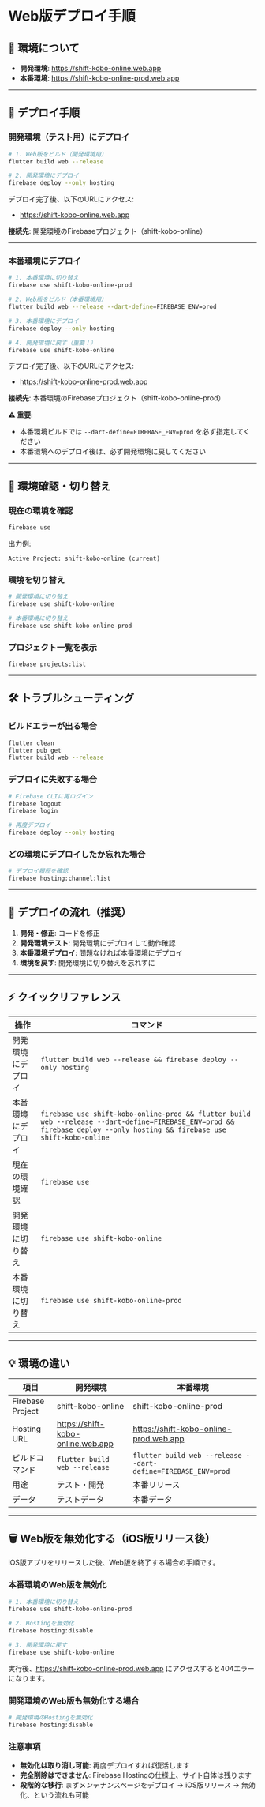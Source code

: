 # Web版デプロイ手順

## 📌 環境について

- **開発環境**: https://shift-kobo-online.web.app
- **本番環境**: https://shift-kobo-online-prod.web.app

---

## 🚀 デプロイ手順

### 開発環境（テスト用）にデプロイ

```bash
# 1. Web版をビルド（開発環境用）
flutter build web --release

# 2. 開発環境にデプロイ
firebase deploy --only hosting
```

デプロイ完了後、以下のURLにアクセス:
- https://shift-kobo-online.web.app

**接続先**: 開発環境のFirebaseプロジェクト（shift-kobo-online）

---

### 本番環境にデプロイ

```bash
# 1. 本番環境に切り替え
firebase use shift-kobo-online-prod

# 2. Web版をビルド（本番環境用）
flutter build web --release --dart-define=FIREBASE_ENV=prod

# 3. 本番環境にデプロイ
firebase deploy --only hosting

# 4. 開発環境に戻す（重要！）
firebase use shift-kobo-online
```

デプロイ完了後、以下のURLにアクセス:
- https://shift-kobo-online-prod.web.app

**接続先**: 本番環境のFirebaseプロジェクト（shift-kobo-online-prod）

**⚠️ 重要**:
- 本番環境ビルドでは `--dart-define=FIREBASE_ENV=prod` を必ず指定してください
- 本番環境へのデプロイ後は、必ず開発環境に戻してください

---

## 🔧 環境確認・切り替え

### 現在の環境を確認

```bash
firebase use
```

出力例:
```
Active Project: shift-kobo-online (current)
```

### 環境を切り替え

```bash
# 開発環境に切り替え
firebase use shift-kobo-online

# 本番環境に切り替え
firebase use shift-kobo-online-prod
```

### プロジェクト一覧を表示

```bash
firebase projects:list
```

---

## 🛠️ トラブルシューティング

### ビルドエラーが出る場合

```bash
flutter clean
flutter pub get
flutter build web --release
```

### デプロイに失敗する場合

```bash
# Firebase CLIに再ログイン
firebase logout
firebase login

# 再度デプロイ
firebase deploy --only hosting
```

### どの環境にデプロイしたか忘れた場合

```bash
# デプロイ履歴を確認
firebase hosting:channel:list
```

---

## 📝 デプロイの流れ（推奨）

1. **開発・修正**: コードを修正
2. **開発環境テスト**: 開発環境にデプロイして動作確認
3. **本番環境デプロイ**: 問題なければ本番環境にデプロイ
4. **環境を戻す**: 開発環境に切り替えを忘れずに

---

## ⚡ クイックリファレンス

| 操作 | コマンド |
|------|----------|
| 開発環境にデプロイ | `flutter build web --release && firebase deploy --only hosting` |
| 本番環境にデプロイ | `firebase use shift-kobo-online-prod && flutter build web --release --dart-define=FIREBASE_ENV=prod && firebase deploy --only hosting && firebase use shift-kobo-online` |
| 現在の環境確認 | `firebase use` |
| 開発環境に切り替え | `firebase use shift-kobo-online` |
| 本番環境に切り替え | `firebase use shift-kobo-online-prod` |

---

## 💡 環境の違い

| 項目 | 開発環境 | 本番環境 |
|------|----------|----------|
| Firebase Project | shift-kobo-online | shift-kobo-online-prod |
| Hosting URL | https://shift-kobo-online.web.app | https://shift-kobo-online-prod.web.app |
| ビルドコマンド | `flutter build web --release` | `flutter build web --release --dart-define=FIREBASE_ENV=prod` |
| 用途 | テスト・開発 | 本番リリース |
| データ | テストデータ | 本番データ |

---

## 🗑️ Web版を無効化する（iOS版リリース後）

iOS版アプリをリリースした後、Web版を終了する場合の手順です。

### 本番環境のWeb版を無効化

```bash
# 1. 本番環境に切り替え
firebase use shift-kobo-online-prod

# 2. Hostingを無効化
firebase hosting:disable

# 3. 開発環境に戻す
firebase use shift-kobo-online
```

実行後、https://shift-kobo-online-prod.web.app にアクセスすると404エラーになります。

### 開発環境のWeb版も無効化する場合

```bash
# 開発環境のHostingを無効化
firebase hosting:disable
```

### 注意事項

- **無効化は取り消し可能**: 再度デプロイすれば復活します
- **完全削除はできません**: Firebase Hostingの仕様上、サイト自体は残ります
- **段階的な移行**: まずメンテナンスページをデプロイ → iOS版リリース → 無効化、という流れも可能
